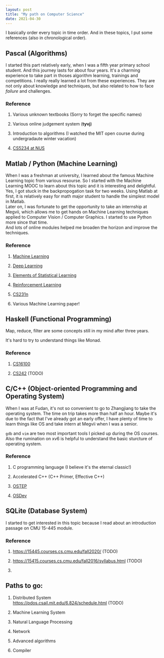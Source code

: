 ```yaml
---
layout: post
title: "My path on Computer Science"
date: 2021-04-30
---
```


I basically order every topic in time order. And in these topics, I put some references (also in chronological order).

## Pascal (Algorithms)

I started this part relatively early, when I was a fifth year primary school student. And this journey lasts for about four years. It's a charming experience to take part in thoses algorithm learning, trainings and competitions. I really really learned a lot from these experiences. They are not only about knowledge and techniques, but also related to how to face _failure_ and challenges.

### Reference

1. Various unknown textbooks (Sorry to forget the specific names)

2. Various online judgement system (**tyvj**)

3. Introduction to algorithms (I watched the MIT open course during undergradaute winter vacation)

4. [CS5234 at NUS](https://www.comp.nus.edu.sg/~gilbert/CS5234/)

## Matlab / Python (Machine Learning)

When I was a freshman at university, I learned about the famous Machine Learning topic from various resourse. So I started with the Machine Learning MOOC to learn about this topic and it is interesting and delightful. Yes, I got stuck in the backpropogation task for two weeks. Using Matlab at first, it is relatively easy for math major student to handle the simplest model in Matlab. <br>
Later on, I was fortunate to get the opportunity to take an internship at Megvii, which allows me to get hands on Machine Learning techniques applied to Computer Vision / Computer Graphics. I started to use Python more since that time. <br>
And lots of online modules helped me broaden the horizon and improve the techniques. 

### Reference

1. [Machine Learning](https://www.coursera.org/learn/machine-learning)

2. [Deep Learning](https://www.deeplearningbook.org)

3. [Elements of Statistical Learning](https://hastie.su.domains/Papers/ESLII.pdf)

4. [Reinforcement Learning](https://web.stanford.edu/class/psych209/Readings/SuttonBartoIPRLBook2ndEd.pdf)

5. [CS231n](http://cs231n.stanford.edu)

6. Various Machine Learning paper!

## Haskell (Functional Programming)

Map, reduce, filter are some concepts still in my mind after three years.

It's hard to try to understand things like Monad.

### Reference

1. [CS16100](http://cmsc-16100.cs.uchicago.edu/2020-autumn/)

2. [CS242](http://www.cs.tufts.edu/~kfisher/teaching.html) (TODO)

## C/C++ (Object-oriented Programming and Operating System)

When I was at Fudan, it's not so convenient to go to Zhangjiang to take the operating system. The time on trip takes more than half an hour. Maybe it's due to the fact that I've already got an early offer, I have plenty of time to learn things like OS and take intern at Megvii when I was a senior.

`gdb` and `vim` are two most important tools I picked up during the OS courses. Also the rumination on xv6 is helpful to understand the basic sturcture of operating system.

### Reference

1. C programming language (I believe it's the eternal classic!)

2. Accelerated C++ (C++ Primer, Effective C++)

3. [OSTEP](http://pages.cs.wisc.edu/~remzi/OSTEP/)

4. [OSDev](https://wiki.osdev.org/Main_Page)

## SQLite (Database System)

I started to get interested in this topic because I read about an introduction passage on CMU 15-445 module.

### Reference

1. https://15445.courses.cs.cmu.edu/fall2020/ (TODO)

2. https://15415.courses.cs.cmu.edu/fall2016/syllabus.html (TODO)

3.

## Paths to go:

1. Distributed System<br>
   https://pdos.csail.mit.edu/6.824/schedule.html (TODO)

2. Machine Learning System

3. Natural Language Processing

4. Network

5. Advanced algorithms

6. Compiler
